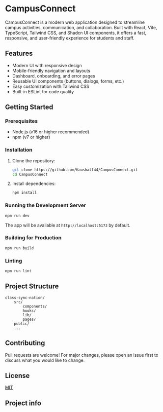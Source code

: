 # CampusConnect

CampusConnect is a modern web application designed to streamline campus activities, communication, and collaboration. Built with React, Vite, TypeScript, Tailwind CSS, and Shadcn UI components, it offers a fast, responsive, and user-friendly experience for students and staff.

## Features
- Modern UI with responsive design
- Mobile-friendly navigation and layouts
- Dashboard, onboarding, and error pages
- Reusable UI components (buttons, dialogs, forms, etc.)
- Easy customization with Tailwind CSS
- Built-in ESLint for code quality

## Getting Started

### Prerequisites
- Node.js (v16 or higher recommended)
- npm (v7 or higher)

### Installation
1. Clone the repository:
	 ```sh
	 git clone https://github.com/Kaushall44/CampusConnect.git
	 cd CampusConnect
	 ```
2. Install dependencies:
	 ```sh
	 npm install
	 ```

### Running the Development Server
```sh
npm run dev
```
The app will be available at `http://localhost:5173` by default.

### Building for Production
```sh
npm run build
```

### Linting
```sh
npm run lint
```

## Project Structure
```
class-sync-nation/
	src/
		components/
		hooks/
		lib/
		pages/
	public/
	...
```

## Contributing
Pull requests are welcome! For major changes, please open an issue first to discuss what you would like to change.

## License
[MIT](LICENSE)

## Project info
